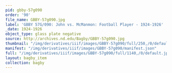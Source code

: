 ```yaml
---
pid: gbby-57g090
order: '90'
file_name: GBBY-57g090.jpg
label: 'GBBY 57G/090: John vs. McManmon: Football Player - 1924-1926'
_date: 1924-1926
object_type: glass plate negative
source: http://archives.nd.edu/Bagby/GBBY-57g090.jpg
thumbnail: "/img/derivatives/iiif/images/GBBY-57g090/full/250,/0/default.jpg"
manifest: "/img/derivatives/iiif/images/GBBY-57g090/manifest.json"
full: "/img/derivatives/iiif/images/GBBY-57g090/full/1140,/0/default.jpg"
layout: bagby_item
collection: bagby
---
```

